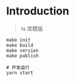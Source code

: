 # Introduction

> ts 库模版

```shell
make init
make build
make version
make publish

# 开发运行
yarn start

```
